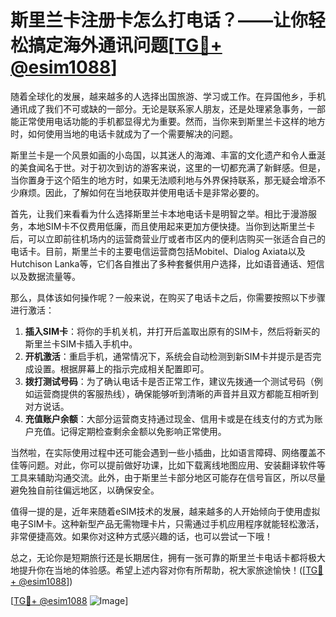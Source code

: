 # 斯里兰卡注册卡怎么打电话？——让你轻松搞定海外通讯问题[[TG💪+ @esim1088](https://t.me/s/esim1088)]

随着全球化的发展，越来越多的人选择出国旅游、学习或工作。在异国他乡，手机通讯成了我们不可或缺的一部分。无论是联系家人朋友，还是处理紧急事务，一部能正常使用电话功能的手机都显得尤为重要。然而，当你来到斯里兰卡这样的地方时，如何使用当地的电话卡就成为了一个需要解决的问题。

斯里兰卡是一个风景如画的小岛国，以其迷人的海滩、丰富的文化遗产和令人垂涎的美食闻名于世。对于初次到访的游客来说，这里的一切都充满了新鲜感。但是，当你置身于这个陌生的地方时，如果无法顺利地与外界保持联系，那无疑会增添不少麻烦。因此，了解如何在当地获取并使用电话卡是非常必要的。

首先，让我们来看看为什么选择斯里兰卡本地电话卡是明智之举。相比于漫游服务，本地SIM卡不仅费用低廉，而且使用起来更加方便快捷。当你到达斯里兰卡后，可以立即前往机场内的运营商营业厅或者市区内的便利店购买一张适合自己的电话卡。目前，斯里兰卡的主要电信运营商包括Mobitel、Dialog Axiata以及Hutchison Lanka等，它们各自推出了多种套餐供用户选择，比如语音通话、短信以及数据流量等。

那么，具体该如何操作呢？一般来说，在购买了电话卡之后，你需要按照以下步骤进行激活：

1. **插入SIM卡**：将你的手机关机，并打开后盖取出原有的SIM卡，然后将新买的斯里兰卡SIM卡插入手机中。
2. **开机激活**：重启手机，通常情况下，系统会自动检测到新SIM卡并提示是否完成设置。根据屏幕上的指示完成相关配置即可。
3. **拨打测试号码**：为了确认电话卡是否正常工作，建议先拨通一个测试号码（例如运营商提供的客服热线），确保能够听到清晰的声音并且双方都能互相听到对方说话。
4. **充值账户余额**：大部分运营商支持通过现金、信用卡或是在线支付的方式为账户充值。记得定期检查剩余金额以免影响正常使用。

当然啦，在实际使用过程中还可能会遇到一些小插曲，比如语言障碍、网络覆盖不佳等问题。对此，你可以提前做好功课，比如下载离线地图应用、安装翻译软件等工具来辅助沟通交流。此外，由于斯里兰卡部分地区可能存在信号盲区，所以尽量避免独自前往偏远地区，以确保安全。

值得一提的是，近年来随着eSIM技术的发展，越来越多的人开始倾向于使用虚拟电子SIM卡。这种新型产品无需物理卡片，只需通过手机应用程序就能轻松激活，非常便捷高效。如果你对这种方式感兴趣的话，也可以尝试一下哦！

总之，无论你是短期旅行还是长期居住，拥有一张可靠的斯里兰卡电话卡都将极大地提升你在当地的体验感。希望上述内容对你有所帮助，祝大家旅途愉快！([[TG💪+ @esim1088](https://t.me/s/esim1088)])

[[TG💪+ @esim1088](https://t.me/s/esim1088) ![Image](https://i.postimg.cc/4NQfJmqS/Snipaste-2025-05-13-00-14-12.png)]
